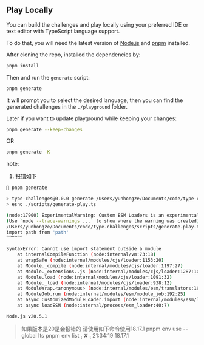 ## Play Locally

You can build the challenges and play locally using your preferred IDE or text editor with TypeScript language support.

To do that, you will need the latest version of [Node.js](https://nodejs.org/) and [pnpm](https://pnpm.io/) installed.

After cloning the repo, installed the dependencies by:

```bash
pnpm install
```

Then and run the `generate` script:

```bash
pnpm generate
```

It will prompt you to select the desired language, then you can find the generated challenges in the `./playground` folder.

Later if you want to update playground while keeping your changes:

```bash
pnpm generate --keep-changes
```
OR
```bash
pnpm generate -K
```

note:
1. 报错如下
```bash
 pnpm generate                                                                                                                                                                                                                                                 21:11:46

> type-challenges@0.0.0 generate /Users/yunhongze/Documents/code/type-challenges
> esno ./scripts/generate-play.ts

(node:17900) ExperimentalWarning: Custom ESM Loaders is an experimental feature and might change at any time
(Use `node --trace-warnings ...` to show where the warning was created)
/Users/yunhongze/Documents/code/type-challenges/scripts/generate-play.ts:1
import path from 'path'
^^^^^^

SyntaxError: Cannot use import statement outside a module
    at internalCompileFunction (node:internal/vm:73:18)
    at wrapSafe (node:internal/modules/cjs/loader:1153:20)
    at Module._compile (node:internal/modules/cjs/loader:1197:27)
    at Module._extensions..js (node:internal/modules/cjs/loader:1287:10)
    at Module.load (node:internal/modules/cjs/loader:1091:32)
    at Module._load (node:internal/modules/cjs/loader:938:12)
    at ModuleWrap.<anonymous> (node:internal/modules/esm/translators:165:29)
    at ModuleJob.run (node:internal/modules/esm/module_job:192:25)
    at async CustomizedModuleLoader.import (node:internal/modules/esm/loader:228:24)
    at async loadESM (node:internal/process/esm_loader:40:7)

Node.js v20.5.1

```

> 如果版本是20是会报错的
> 请使用如下命令使用18.17.1
> pnpm env use --global lts
> pnpm env list                                                                                                                                                                                                           ✘  21:34:19
  18.17.1


